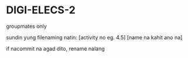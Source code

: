 # DIGI-ELECS-2
groupmates only

sundin yung filenaming natin:
[activity no eg. 4.5] [name na kahit ano na]

if nacommit na agad dito, rename nalang

